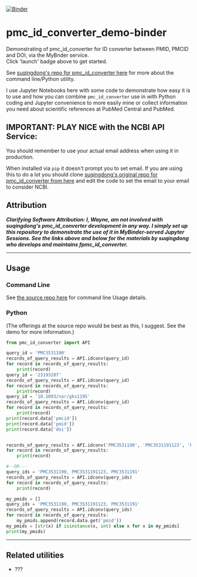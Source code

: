 [![Binder](https://mybinder.org/badge_logo.svg)](https://mybinder.org/v2/gh/fomightez/pmc_id_converter_demo-binder/HEAD?urlpath=%2Flab%2Ftree%2FDemonstrate+pmc_id_converter.ipynb)

# pmc_id_converter_demo-binder
Demonstrating of pmc_id_converter for ID converter between PMID, PMCID and DOI, via the MyBnder service.  
Click 'launch' badge above to get started.

See [suqingdong's repo for pmc_id_converter here](https://github.com/suqingdong/pmc_id_converter) for more about the command line/Python utility.

I use Jupyter Notebooks here with some code to demonstrate how easy it is to use and how you can combine `pmc_id_converter` use in with Python coding and Jupyter convenience to more easily mine or collect information you need about scientific references at PubMed Central and PubMed.

## IMPORTANT: PLAY NICE with the NCBI API Service:

You should remember to use your actual email address when using it in production.

When installed via `pip` it doesn't prompt you to set email. If you are using this to do a lot you should clone [suqingdong's original repo for pmc_id_converter from here](https://github.com/suqingdong/pmc_id_converter) and edit the code to set the email to your email to consider NCBI.


## Attribution

***Clarifying Software Attribution: I, Wayne, am not involved with suqingdong's pmc_id_converter development in any way. I simply set up this repository to demonstrate the use of it in MyBinder-served Jupyter Sessions. See the links above and below for the materials by suqingdong who develops and maintains fpmc_id_converter.***

--------

## Usage
### Command Line

See [the source repo here](https://github.com/suqingdong/pmc_id_converter#command-line) for command line Usage details.

### Python

(The offerings at the source repo would be best as this, I suggest. See the demo for more information.)

```python
from pmc_id_converter import API

query_id = 'PMC3531190'
records_of_query_results = API.idconv(query_id)
for record in records_of_query_results:
    print(record)
query_id = '23193287'
records_of_query_results = API.idconv(query_id)
for record in records_of_query_results:
    print(record)
query_id = '10.1093/nar/gks1195'
records_of_query_results = API.idconv(query_id)
for record in records_of_query_results:
    print(record)
print(record.data['pmcid'])
print(record.data['pmid'])
print(record.data['doi'])


records_of_query_results = API.idconv('PMC3531190', 'PMC3531191123', 'PMC3531191')
for record in records_of_query_results:
    print(record)

#--OR---
query_ids = 'PMC3531190, PMC3531191123, PMC3531191'
records_of_query_results = API.idconv(query_ids)
for record in records_of_query_results:
    print(record)

my_pmids = []
query_ids = 'PMC3531190, PMC3531191123, PMC3531191'
records_of_query_results = API.idconv(query_ids)
for record in records_of_query_results:
    my_pmids.append(record.data.get('pmid'))
my_pmids = [str(x) if isinstance(x, int) else x for x in my_pmids]
print(my_pmids)
```



-------

## Related utilities

- ???

